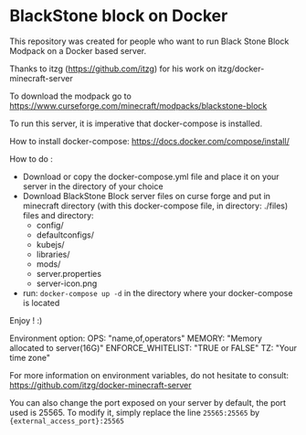 # BlackStone block on Docker

This repository was created for people who want to run Black Stone Block Modpack on a Docker based server.

Thanks to itzg (https://github.com/itzg) for his work on itzg/docker-minecraft-server

To download the modpack go to https://www.curseforge.com/minecraft/modpacks/blackstone-block

To run this server, it is imperative that docker-compose is installed.

How to install docker-compose: https://docs.docker.com/compose/install/

How to do :

- Download or copy the docker-compose.yml file and place it on your server in the directory of your choice
- Download BlackStone Block server files on curse forge and put in minecraft directory (with this docker-compose file, in directory: ./files) files and directory:
  * config/
  * defaultconfigs/
  * kubejs/
  * libraries/
  * mods/
  * server.properties
  * server-icon.png
- run: `docker-compose up -d` in the directory where your docker-compose is located

Enjoy ! :)

Environment option:
OPS: "name,of,operators"
MEMORY: "Memory allocated to server(16G)"
ENFORCE_WHITELIST: "TRUE or FALSE"
TZ: "Your time zone"

For more information on environment variables, do not hesitate to consult: https://github.com/itzg/docker-minecraft-server

You can also change the port exposed on your server by default, the port used is 25565. To modify it, simply replace the line `25565:25565` by `{external_access_port}:25565`
